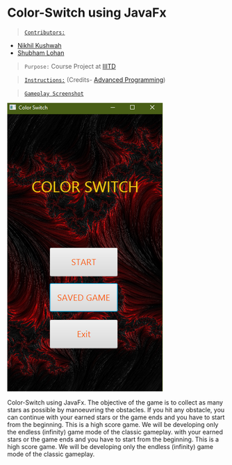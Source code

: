 # Color-Switch using JavaFx
>[`Contributors:`](/ColorSwitch.pdf)
- [Nikhil Kushwah](https://github.com/limitless-sky)
- [Shubham Lohan](https://github.com/lohan-shubham)

>`Purpose:` Course Project at [IIITD](https://www.iiitd.ac.in/)

>[`Instructions:`](/instructions.pdf) (Credits- [Advanced Programming](http://techtree.iiitd.edu.in/viewDescription/filename?=CSE201))

>[`Gameplay Screenshot`](/gameplay.pdf)


![gameplay](/gameScreenShots/Start.png) 


Color-Switch using JavaFx. The objective of the game is to collect as many stars as possible by manoeuvring the obstacles. If you hit any obstacle, you can continue with your earned stars or the game ends and you have to start from the beginning. This is a high score game. We will be developing only the endless (infinity) game mode of the classic gameplay.
with your earned stars or the game ends and you have to start from the beginning. This is a high score game. We will be developing only the endless (infinity) game mode of the classic gameplay.



